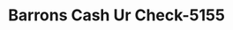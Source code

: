 ---
f_zip-code: 30008
f_state-code: GA
title: Barrons Cash Ur Check-5155
f_phone: 770-590-1712
f_city-only: Marietta
f_address: 790 Sandtown Rd Sw Marietta
f_location-unique-id: '5155'
slug: barrons-cash-ur-check-5155
updated-on: '2024-05-30T13:46:58.046Z'
created-on: '2024-05-30T13:36:59.803Z'
published-on: '2024-05-30T13:54:32.469Z'
f_city-state: cms/city/marietta-ga.md
f_company: cms/company/barrons-cash-ur-check.md
f_state: cms/state/georgia.md
layout: '[payday-loan].html'
tags: payday-loan
---
